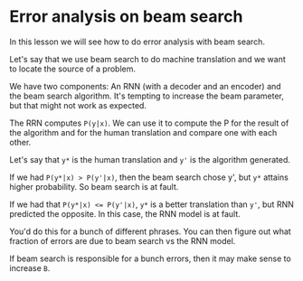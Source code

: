 # Error analysis on beam search

In this lesson we will see how to do error analysis with beam search.

Let's say that we use beam search to do machine translation and we want to locate the source of a problem.

We have two components: An RNN (with a decoder and an encoder) and the beam search algorithm. It's tempting to increase the beam parameter, but that might not work as expected.

The RRN computes `P(y|x)`. We can use it to compute the P for the result of the algorithm and for the human translation and compare one with each other.

Let's say that `y*` is the human translation and `y'` is the algorithm generated.

If we had `P(y*|x) > P(y'|x)`, then the beam search chose y', but `y*` attains higher probability. So beam search is at fault.

If we had that `P(y*|x) <= P(y'|x)`, `y*` is a better translation than `y'`, but RNN predicted the opposite. In this case, the RNN model is at fault.

You'd do this for a bunch of different phrases. You can then figure out what fraction of errors are due to beam search vs the RNN model.

If beam search is responsible for a bunch errors, then it may make sense to increase `B`.
